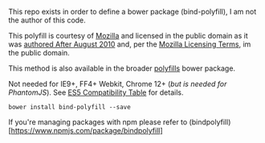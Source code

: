 This repo exists in order to define a bower package (bind-polyfill), I am not the author of this code.

This polyfill is courtesy of [Mozilla](https://developer.mozilla.org/en-US/docs/Web/JavaScript/Reference/Global_Objects/Function/bind#Compatibility) and licensed in the public domain as it was [authored After August 2010](https://developer.mozilla.org/en-US/docs/Web/JavaScript/Reference/Global_Objects/Function/bind$revision/5019) and, per the [Mozilla Licensing Terms](https://developer.mozilla.org/en-US/docs/MDN/About#Copyrights_and_licenses), im the public domain.


This method is also available in the broader [polyfills](https://github.com/inexorabletash/polyfill) bower package.

Not needed for IE9+, FF4+ Webkit, Chrome 12+ (_but is needed for PhantomJS_). See [ES5 Compatibility Table](http://kangax.github.io/es5-compat-table/#Function.prototype.bind) for details. 

`bower install bind-polyfill --save`

If you're managing packages with npm please refer to (bindpolyfill)[https://www.npmjs.com/package/bindpolyfill]
